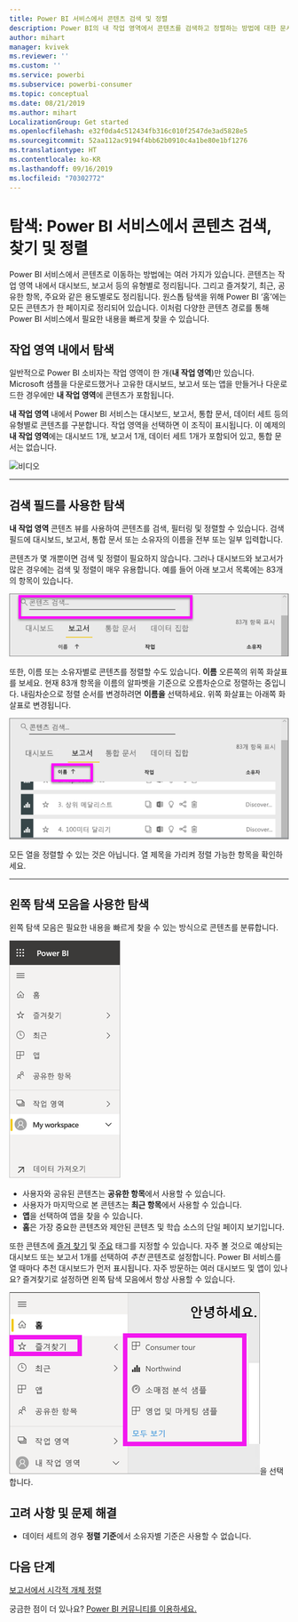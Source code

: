 ```yaml
---
title: Power BI 서비스에서 콘텐츠 검색 및 정렬
description: Power BI의 내 작업 영역에서 콘텐츠를 검색하고 정렬하는 방법에 대한 문서
author: mihart
manager: kvivek
ms.reviewer: ''
ms.custom: ''
ms.service: powerbi
ms.subservice: powerbi-consumer
ms.topic: conceptual
ms.date: 08/21/2019
ms.author: mihart
LocalizationGroup: Get started
ms.openlocfilehash: e32f0da4c512434fb316c010f2547de3ad5828e5
ms.sourcegitcommit: 52aa112ac9194f4bb62b0910c4a1be80e1bf1276
ms.translationtype: HT
ms.contentlocale: ko-KR
ms.lasthandoff: 09/16/2019
ms.locfileid: "70302772"
---
```

# <a name="navigation-searching-finding-and-sorting-content-in-power-bi-service"></a>탐색: Power BI 서비스에서 콘텐츠 검색, 찾기 및 정렬
Power BI 서비스에서 콘텐츠로 이동하는 방법에는 여러 가지가 있습니다. 콘텐츠는 작업 영역 내에서 대시보드, 보고서 등의 유형별로 정리됩니다.  그리고 즐겨찾기, 최근, 공유한 항목, 주요와 같은 용도별로도 정리됩니다. 원스톱 탐색을 위해 Power BI ‘홈’에는 모든 콘텐츠가 한 페이지로 정리되어 있습니다.  이처럼 다양한 콘텐츠 경로를 통해 Power BI 서비스에서 필요한 내용을 빠르게 찾을 수 있습니다.  

## <a name="navigation-within-workspaces"></a>작업 영역 내에서 탐색

일반적으로 Power BI 소비자는 작업 영역이  한 개(**내 작업 영역**)만 있습니다. Microsoft 샘플을 다운로드했거나 고유한 대시보드, 보고서 또는 앱을 만들거나 다운로드한 경우에만 **내 작업 영역**에 콘텐츠가 포함됩니다.  

**내 작업 영역** 내에서 Power BI 서비스는 대시보드, 보고서, 통합 문서, 데이터 세트 등의 유형별로 콘텐츠를 구분합니다. 작업 영역을 선택하면 이 조직이 표시됩니다. 이 예제의 **내 작업 영역**에는 대시보드 1개, 보고서 1개, 데이터 세트 1개가 포함되어 있고, 통합 문서는 없습니다.

![비디오](./media/end-user-search-sort/myworkspace/myworkspace.gif)

________________________________________
## <a name="navigation-using-the-search-field"></a>검색 필드를 사용한 탐색
**내 작업 영역** 콘텐츠 뷰를 사용하여 콘텐츠를 검색, 필터링 및 정렬할 수 있습니다. 검색 필드에 대시보드, 보고서, 통합 문서 또는 소유자의 이름을 전부 또는 일부 입력합니다.  

콘텐츠가 몇 개뿐이면 검색 및 정렬이 필요하지 않습니다.  그러나 대시보드와 보고서가 많은 경우에는 검색 및 정렬이 매우 유용합니다. 예를 들어 아래 보고서 목록에는 83개의 항목이 있습니다. 

![보고서 검색](./media/end-user-experience/power-bi-search.png)

또한, 이름 또는 소유자별로 콘텐츠를 정렬할 수도 있습니다. **이름** 오른쪽의 위쪽 화살표를 보세요. 현재 83개 항목을 이름의 알파벳을 기준으로 오름차순으로 정렬하는 중입니다. 내림차순으로 정렬 순서를 변경하려면 **이름을** 선택하세요. 위쪽 화살표는 아래쪽 화살표로 변경됩니다.

![내용 정렬](./media/end-user-experience/power-bi-sort-new.png)

모든 열을 정렬할 수 있는 것은 아닙니다. 열 제목을 가리켜 정렬 가능한 항목을 확인하세요.

___________________________________________________________________
## <a name="navigation-using-the-left-nav-bar"></a>왼쪽 탐색 모음을 사용한 탐색
왼쪽 탐색 모음은 필요한 내용을 빠르게 찾을 수 있는 방식으로 콘텐츠를 분류합니다.  

![왼쪽 탐색 모음](./media/end-user-search-sort/power-bi-navbar.png)


- 사용자와 공유된 콘텐츠는 **공유한 항목**에서 사용할 수 있습니다.
- 사용자가 마지막으로 본 콘텐츠는 **최근 항목**에서 사용할 수 있습니다. 
- **앱**을 선택하여 앱을 찾을 수 있습니다.
- **홈**은 가장 중요한 콘텐츠와 제안된 콘텐츠 및 학습 소스의 단일 페이지 보기입니다.

또한 콘텐츠에 [즐겨 찾기](end-user-favorite.md) 및 [주요](end-user-featured.md) 태그를 지정할 수 있습니다. 자주 볼 것으로 예상되는 대시보드 또는 보고서 1개를 선택하여 *추천* 콘텐츠로 설정합니다. Power BI 서비스를 열 때마다 추천 대시보드가 먼저 표시됩니다. 자주 방문하는 여러 대시보드 및 앱이 있나요? 즐겨찾기로 설정하면 왼쪽 탐색 모음에서 항상 사용할 수 있습니다.

![즐겨찾기 플라이아웃](./media/end-user-search-sort/power-bi-favorite.png)을 선택합니다.



## <a name="considerations-and-troubleshooting"></a>고려 사항 및 문제 해결
* 데이터 세트의 경우 **정렬 기준**에서 소유자별 기준은 사용할 수 없습니다.

## <a name="next-steps"></a>다음 단계
[보고서에서 시각적 개체 정렬](end-user-change-sort.md)

궁금한 점이 더 있나요? [Power BI 커뮤니티를 이용하세요.](http://community.powerbi.com/)
